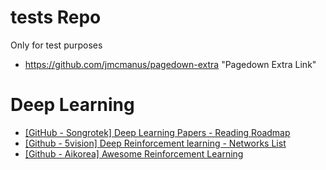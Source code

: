 # tests Repo
Only for test purposes

- https://github.com/jmcmanus/pagedown-extra "Pagedown Extra Link"



# Deep Learning

- [[GitHub - Songrotek] Deep Learning Papers - Reading Roadmap](https://github.com/songrotek/Deep-Learning-Papers-Reading-Roadmap)
- [[Github - 5vision] Deep Reinforcement learning - Networks List](https://github.com/5vision/deep-reinforcement-learning-networks)
- [[Github - Aikorea] Awesome Reinforcement Learning](https://github.com/aikorea/awesome-rl)
